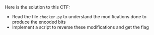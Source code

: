 Here is the solution to this CTF:

- Read the file `checker.py` to understand the modifications done to produce the encoded bits
- Implement a script to reverse these modifications and get the flag
